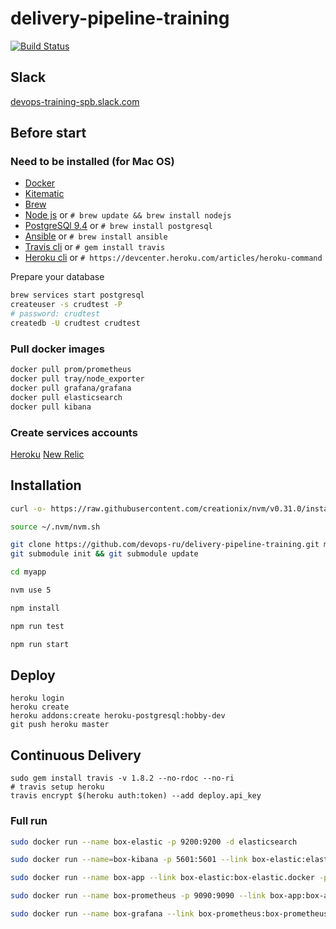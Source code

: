 # delivery-pipeline-training

[![Build Status](https://travis-ci.org/devops-ru/delivery-pipeline-training.svg?branch=master)](https://travis-ci.org/devops-ru/delivery-pipeline-training)

## Slack
[devops-training-spb.slack.com](https://devops-training-spb.slack.com)

## Before start

### Need to be installed (for Mac OS)

* [Docker](https://docs.docker.com/engine/installation/mac/)
* [Kitematic](https://kitematic.com/)
* [Brew](http://brew.sh/)
* [Node js](https://nodejs.org/en/download/) or ``# brew update && brew install nodejs``
* [PostgreSQl 9.4](http://www.postgresql.org/download/macosx/) or ``# brew install postgresql``
* [Ansible](http://docs.ansible.com/ansible/intro_installation.html) or ``# brew install ansible ``
* [Travis cli](https://github.com/travis-ci/travis.rb) or ``# gem install travis``
* [Heroku cli](https://devcenter.heroku.com/articles/heroku-command) or ``# https://devcenter.heroku.com/articles/heroku-command ``

Prepare your database

``` bash
brew services start postgresql
createuser -s crudtest -P
# password: crudtest
createdb -U crudtest crudtest
```

### Pull docker images

``` bash
docker pull prom/prometheus
docker pull tray/node_exporter
docker pull grafana/grafana
docker pull elasticsearch
docker pull kibana
```

### Create services accounts

[Heroku](https://signup.heroku.com/login)
[New Relic](https://newrelic.com/signup)


## Installation

``` bash
curl -o- https://raw.githubusercontent.com/creationix/nvm/v0.31.0/install.sh | bash

source ~/.nvm/nvm.sh

git clone https://github.com/devops-ru/delivery-pipeline-training.git myapp
git submodule init && git submodule update

cd myapp

nvm use 5

npm install

npm run test

npm run start
```


## Deploy

```
heroku login
heroku create
heroku addons:create heroku-postgresql:hobby-dev
git push heroku master
```


## Continuous Delivery

```
sudo gem install travis -v 1.8.2 --no-rdoc --no-ri
# travis setup heroku
travis encrypt $(heroku auth:token) --add deploy.api_key
```


### Full run

``` bash
sudo docker run --name box-elastic -p 9200:9200 -d elasticsearch

sudo docker run --name=box-kibana -p 5601:5601 --link box-elastic:elasticsearch -d  kibana

sudo docker run --name box-app --link box-elastic:box-elastic.docker -p 5000:5000  -p 9100:9100 -d devopsru/delivery-pipeline-training

sudo docker run --name box-prometheus -p 9090:9090 --link box-app:box-app.docker -v [REPO DIR]/steps/11-monitoring/prometheus.yml:/etc/prometheus/prometheus.yml -d prom/prometheus

sudo docker run --name box-grafana --link box-prometheus:box-prometheus.docker -p 3000:3000 -d grafana/grafana
```
